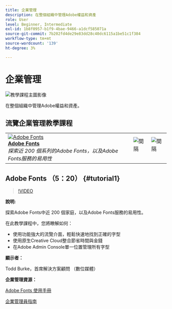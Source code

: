 ```yaml
---
title: 企業管理
description: 在整個組織中管理Adobe權益和資產
role: User
level: Beginner, Intermediate
exl-id: 1b8f0957-b1f9-4bae-9466-a1dcf585071a
source-git-commit: 7b202fd4de29e83dd28c40dc6115a1be51c1f384
workflow-type: tm+mt
source-wordcount: '139'
ht-degree: 3%

---
```


# 企業管理

![教學課程主圖影像](../assets/hero_cce.jpg)

在整個組織中管理Adobe權益和資產。

## 流覽企業管理教學課程

<table style="table-layout:fixed">
<tr>
 <td>
   <a href="enterprise.md#tutorial1">
      <img alt="Adobe Fonts" src="../assets/fonts_burke_thumbnail.jpg" />
   </a>
    <div>
   <a href="enterprise.md#tutorial1"><strong>Adobe Fonts</strong></a>
    </div>
    <em>探索近 200 個系列的Adobe Fonts，以及Adobe Fonts服務的易用性</em>
    <br>
  </td>
  <td>
    <img alt="間隔" src="../assets/Whitespacer.png" />
    <div>
    <br>
  </td>
  <td>
    <img alt="間隔" src="../assets/Whitespacer.png" />
    <div>
    <br>
  </td>
</tr>
</table>

## Adobe Fonts （5：20） {#tutorial1}

>[!VIDEO](https://video.tv.adobe.com/v/328226?hidetitle=true)

**說明:**

探索Adobe Fonts中近 200 個家庭，以及Adobe Fonts服務的易用性。

在此教學課程中，您將瞭解如何：
* 使用功能強大的流覽介面，輕鬆快速地找到正確的字型
* 使用原生Creative Cloud整合節省時間與金錢
* 在Adobe Admin Console單一位置管理所有字型

**顯示者：**

Todd Burke，首席解決方案顧問 （數位媒體）

**企業管理資源：**

[Adobe Fonts 使用手冊](https://helpx.adobe.com/fonts/user-guide.html)

[企業管理員指南](https://helpx.adobe.com/enterprise/admin-guide.html)
